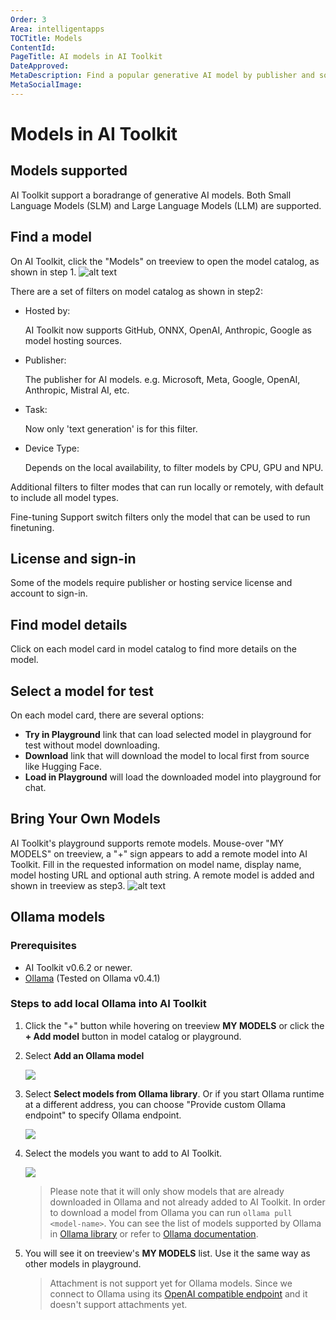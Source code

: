 ```yaml
---
Order: 3
Area: intelligentapps
TOCTitle: Models
ContentId:
PageTitle: AI models in AI Toolkit
DateApproved:
MetaDescription: Find a popular generative AI model by publisher and source. Bring your own model that is hosted with a URL, or select an Ollama model.
MetaSocialImage:
---
```


# Models in AI Toolkit


## Models supported

AI Toolkit support a boradrange of generative AI models. Both Small Language Models (SLM) and Large Language Models (LLM) are supported.


## Find a model

On AI Toolkit, click the "Models" on treeview to open the model catalog, as shown in step 1.
![alt text](./images/models/model_catalog_new.png)

There are a set of filters on model catalog as shown in step2:
- Hosted by:

    AI Toolkit now supports GitHub, ONNX, OpenAI, Anthropic, Google as model hosting sources.
- Publisher:

    The publisher for AI models. e.g. Microsoft, Meta, Google, OpenAI, Anthropic, Mistral AI, etc.

- Task:

    Now only 'text generation' is for this filter.

- Device Type:

    Depends on the local availability, to filter models by CPU, GPU and NPU.

Additional filters to filter modes that can run locally or remotely, with default to include all model types.

Fine-tuning Support switch filters only the model that can be used to run finetuning.

## License and sign-in

Some of the models require publisher or hosting service license and account to sign-in.

## Find model details

Click on each model card in model catalog to find more details on the model.

## Select a model for test

On each model card, there are several options:
- **Try in Playground** link that can load selected model in playground for test without model downloading.
- **Download** link that will download the model to local first from source like Hugging Face.
- **Load in Playground** will load the downloaded model into playground for chat.

## Bring Your Own Models

AI Toolkit's playground supports remote models. Mouse-over "MY MODELS" on treeview, a "+" sign appears to add a remote model into AI Toolkit. Fill in the requested information on model name, display name, model hosting URL and optional auth string. A remote model is added and shown in treeview as step3.
![alt text](./images/models/byom.png)

## Ollama models

### Prerequisites

- AI Toolkit v0.6.2 or newer.
- [Ollama](https://ollama.com/download) (Tested on Ollama v0.4.1)

### Steps to add local Ollama into AI Toolkit

1. Click the "+" button while hovering on treeview **MY MODELS** or click the **+ Add model** button in model catalog or playground.

1. Select **Add an Ollama model**

    ![](./images/models/select-type.png)

1. Select **Select models from Ollama library**. Or if you start Ollama runtime at a different address, you can choose "Provide custom Ollama endpoint" to specify Ollama endpoint.

    ![](./images/models/select-ollama.png)

1. Select the models you want to add to AI Toolkit.

    ![](./images/models/select-models.png)

    > Please note that it will only show models that are already downloaded in Ollama and not already added to AI Toolkit. In order to download a model from Ollama you can run `ollama pull <model-name>`. You can see the list of models supported by Ollama in [Ollama library](https://ollama.com/library) or refer to [Ollama documentation](https://github.com/ollama/ollama).

1. You will see it on treeview's **MY MODELS** list. Use it the same way as other models in playground.

    > Attachment is not support yet for Ollama models. Since we connect to Ollama using its [OpenAI compatible endpoint](https://github.com/ollama/ollama/blob/main/docs/openai.md) and it doesn't support attachments yet.
